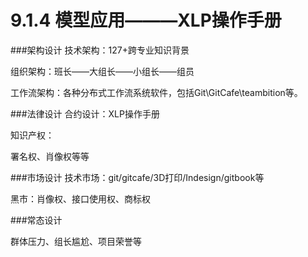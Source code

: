 # 9.1.4 模型应用———XLP操作手册
###架构设计
技术架构：127+跨专业知识背景

组织架构：班长——大组长——小组长——组员

工作流架构：各种分布式工作流系统软件，包括Git\GitCafe\teambition等。

###法律设计
合约设计：XLP操作手册

知识产权：

署名权、肖像权等等

###市场设计
技术市场：git/gitcafe/3D打印/Indesign/gitbook等

黑市：肖像权、接口使用权、商标权

###常态设计

群体压力、组长尴尬、项目荣誉等


